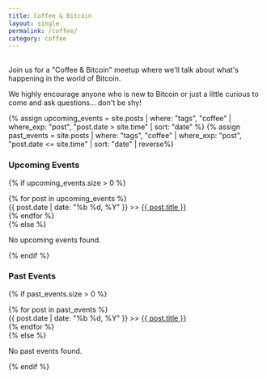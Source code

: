 ```yaml
---
title: Coffee & Bitcoin
layout: single
permalink: /coffee/
category: coffee
---
```

<br />
Join us for a "Coffee & Bitcoin" meetup where we'll talk about what's happening in the world of Bitcoin.

We highly encourage anyone who is new to Bitcoin or just a little curious to come and ask questions... don't be shy!


{% assign upcoming_events = site.posts | where: "tags", "coffee" | where_exp: "post", "post.date > site.time" | sort: "date" %}
{% assign past_events = site.posts | where: "tags", "coffee" | where_exp: "post", "post.date <= site.time" | sort: "date" | reverse%}

### Upcoming Events
{% if upcoming_events.size > 0 %}
  <div class="events-list">
    {% for post in upcoming_events %}
      <section class="event">
        {{ post.date | date: "%b %d, %Y" }} >> <a href="{{ post.url }}">{{ post.title }}</a>
      </section>
    {% endfor %}
  </div>
{% else %}
  <p>No upcoming events found.</p>
{% endif %}

### Past Events
{% if past_events.size > 0 %}
  <div class="events-list">
    {% for post in past_events %}
      <section class="event">
        {{ post.date | date: "%b %d, %Y" }} >> <a href="{{ post.url }}">{{ post.title }}</a>
      </section>
    {% endfor %}
  </div>
{% else %}
  <p>No past events found.</p>
{% endif %}